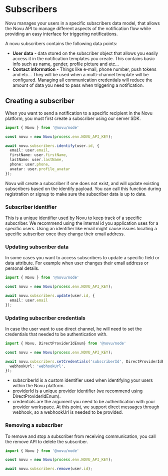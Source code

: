 ---
---

# Subscribers
Novu manages your users in a specific subscribers data model, that allows the Novu API to manage different aspects of the notification flow while providing an easy interface for triggering notifications.

A novu subscribers contains the following data points:

- **User data** - data stored on the subscriber object that allows you easily access it in the notification templates you create. This contains basic info such as name, gender, profile picture and etc...
- **Contact information** - Things like e-mail, phone number, push tokens and etc... They will be used when a multi-channel template will be configured. Managing all communication credentials will reduce the amount of data you need to pass when triggering a notification.

## Creating a subscriber
When you want to send a notification to a specific recipient in the Novu platform, you must first create a subscriber using our server SDK.

```typescript
import { Novu } from '@novu/node'

const novu = new Novu(process.env.NOVU_API_KEY);

await novu.subscribers.identify(user.id, {
  email: user.email,
  firstName: user.firstName,
  lastName: user.lastName,
  phone: user.phone,
  avatar: user.profile_avatar
});
```

Novu will create a subscriber if one does not exist, and will update existing subscribers based on the identify payload. You can call this function during registration or signup to make sure the subscriber data is up to date.
### Subscriber identifier
This is a unique identifier used by Novu to keep track of a specific subscriber. We recommend using the internal id you application uses for a specific users. 
Using an identifier like email might cause issues locating a specific subscriber once they change their email address.

### Updating subscriber data
In some cases you want to access subscribers to update a specific field or data attribute. For example when user changes their email address or personal details.

```typescript
import { Novu } from '@novu/node'

const novu = new Novu(process.env.NOVU_API_KEY);

await novu.subscribers.update(user.id, {
  email: user.email
});
```

### Updating subscriber credentials
In case the user want to use direct channel, he will need to set the credentials that needed to be authentication with.
```typescript
import { Novu, DirectProviderIdEnum} from '@novu/node'

const novu = new Novu(process.env.NOVU_API_KEY);

await novu.subscribers.setCredentials('subscriberId', DirectProviderIdEnum.Slack, {
  webhookUrl: 'webhookUrl',
});
```
- subscriberId is a custom identifier used when identifying your users within the Novu platform.
- providerId is a unique provider identifier (we recommend using DirectProviderIdEnum).
- credentials are the argument you need to be authentication with your provider workspace. At this point, we support direct messages through webhook, so a webhookUrl is needed to be provided.

### Removing a subscriber
To remove and stop a subscriber from receiving communication, you call the remove API to delete the subscriber.

```typescript
import { Novu } from '@novu/node'

const novu = new Novu(process.env.NOVU_API_KEY);

await novu.subscribers.remove(user.id);
```
